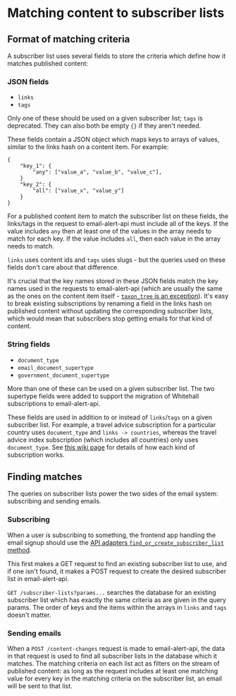# Matching content to subscriber lists

## Format of matching criteria

A subscriber list uses several fields to store the criteria which
define how it matches published content:

### JSON fields

- `links`
- `tags`

Only one of these should be used on a given subscriber list; `tags` is
deprecated. They can also both be empty `{}` if they aren't needed.

These fields contain a JSON object which maps keys to arrays of values,
similar to the links hash on a content item. For example:

```
{
    "key_1": {
        "any": ["value_a", "value_b", "value_c"],
    }
    "key_2": {
        "all": ["value_x", "value_y"]
    }
}
```

For a published content item to match the subscriber list on these
fields, the links/tags in the request to email-alert-api must include
all of the keys. If the value includes `any` then at least one of the
values in the array needs to match for each key. If the value includes
`all`, then each value in the array needs to match.

`links` uses content ids and `tags` uses slugs - but the queries used
on these fields don't care about that difference.

It's crucial that the key names stored in these JSON fields match the
key names used in the requests to email-alert-api (which are usually
the same as the ones on the content item itself - [`taxon_tree` is an exception](https://github.com/alphagov/email-alert-service/pull/67)).
It's easy to break existing subscriptions by renaming a field in the
links hash on published content without updating the corresponding
subscriber lists, which would mean that subscribers stop getting emails
for that kind of content.

### String fields

- `document_type`
- `email_document_supertype`
- `government_document_supertype`

More than one of these can be used on a given subscriber list. The two
supertype fields were added to support the migration of Whitehall
subscriptions to email-alert-api.

These fields are used in addition to or instead of `links`/`tags` on a
given subscriber list. For example, a travel advice subscription for a
particular country uses `document_type` and `links -> countries`,
whereas the travel advice index subscription (which includes all
countries) only uses `document_type`. See [this wiki page](https://gov-uk.atlassian.net/wiki/pages/viewpage.action?pageId=108625932)
for details of how each kind of subscription works.

## Finding matches

The queries on subscriber lists power the two sides of the email system:
subscribing and sending emails.

### Subscribing

When a user is subscribing to something, the frontend app handling the
email signup should use the
[API adapters `find_or_create_subscriber_list` method](https://github.com/alphagov/gds-api-adapters/blob/1ff0e2cd4ae019f0f79b1b640d54942b94dfeddb/lib/gds_api/email_alert_api.rb#L12).

This first makes a GET request to find an existing subscriber list to
use, and if one isn't found, it makes a POST request to create the
desired subscriber list in email-alert-api.

`GET /subscriber-lists?params...` searches the database for an existing
subscriber list which has exactly the same criteria as are given in the
query params. The order of keys and the items within the arrays in
`links` and `tags` doesn't matter.

### Sending emails

When a `POST /content-changes` request is made to email-alert-api, the
data in that request is used to find all subscriber lists in the
database which it matches. The matching criteria on each list act as
filters on the stream of published content: as long as the request
includes at least one matching value for every key in the matching
criteria on the subscriber list, an email will be sent to that list.
